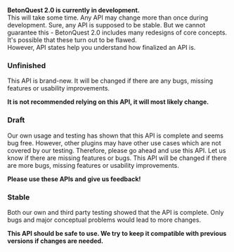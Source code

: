 **BetonQuest 2.0 is currently in development.**  
This will take some time. Any API may change more than once during development.
Sure, any API is supposed to be stable. But we cannot guarantee this - BetonQuest 2.0 includes many redesigns
of core concepts. It's possible that these turn out to be flawed.  
However, API states help you understand how finalized an API is.

### Unfinished
This API is brand-new.
It will be changed if there are any bugs, missing features or usability improvements.

**It is not recommended relying on this API, it will most likely change.**

### Draft
Our own usage and testing has shown that this API is complete and seems bug free.
However, other plugins may have other use cases which are not covered by our testing.
Therefore, please go ahead and use this API. Let us know if there are missing features or bugs.
This API will be changed if there are more bugs, missing features or usability improvements.

**Please use these APIs and give us feedback!**

### Stable
Both our own and third party testing showed that the API is complete.
Only bugs and major conceptual problems would lead to more changes.

**This API should be safe to use. We try to keep it compatible with previous versions if changes are needed.**
